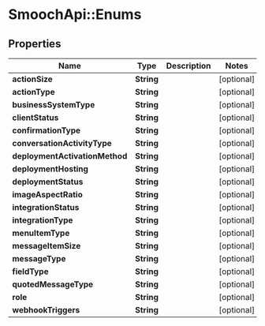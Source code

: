 # SmoochApi::Enums

## Properties
Name | Type | Description | Notes
------------ | ------------- | ------------- | -------------
**actionSize** | **String** |  | [optional] 
**actionType** | **String** |  | [optional] 
**businessSystemType** | **String** |  | [optional] 
**clientStatus** | **String** |  | [optional] 
**confirmationType** | **String** |  | [optional] 
**conversationActivityType** | **String** |  | [optional] 
**deploymentActivationMethod** | **String** |  | [optional] 
**deploymentHosting** | **String** |  | [optional] 
**deploymentStatus** | **String** |  | [optional] 
**imageAspectRatio** | **String** |  | [optional] 
**integrationStatus** | **String** |  | [optional] 
**integrationType** | **String** |  | [optional] 
**menuItemType** | **String** |  | [optional] 
**messageItemSize** | **String** |  | [optional] 
**messageType** | **String** |  | [optional] 
**fieldType** | **String** |  | [optional] 
**quotedMessageType** | **String** |  | [optional] 
**role** | **String** |  | [optional] 
**webhookTriggers** | **String** |  | [optional] 


